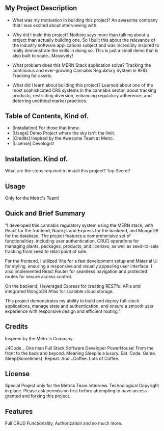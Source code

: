 # <My-Canna-Reg-System>

## My Project Description

- What was my motivation in building this project?
An awesome company that I was excited about interviewing with.

- Why did I build this project?
Nothing says more than talking about a project than actually building one. So I built this about the relevance of the industry software applications subject and was incredibly inspired to really demonstrate the skills in doing so. This is just a small demo that is also built to scale...Massively!

- What problem does this MERN Stack application solve?
Tracking the continuous and ever-growing Cannabis Regulatory System in RFID Tracking for assets.

- What did I learn about building this project?
Learned about one of the most sophisticated CRS systems in the cannabis sector, about tracking products, restricting diversion, enhancing regulatory adherence, and deterring unethical market practices.

## Table of Contents, Kind of.

- [Installation] For those that know.
- [Usage] Demo Project where the sky isn't the limit.
- [Credits] Inspired by the Awesome Team at Metrc.
- [License] Devologist

## Installation. Kind of.

What are the steps required to install this project? 
Top Secret!

## Usage

Only for the Metrc's Team!

## Quick and Brief Summary
"I developed this cannabis regulatory system using the MERN stack, with React for the frontend, Node.js and Express for the backend, and MongoDB for the database. The project features a comprehensive set of functionalities, including user authentication, CRUD operations for managing plants, packages, products, and licenses, as well as seed-to-sale tracking from seed to retail point of sale.

For the frontend, I utilized Vite for a fast development setup and Material UI for styling, ensuring a responsive and visually appealing user interface. I also implemented React Router for seamless navigation and protected routes for secure access control.

On the backend, I leveraged Express for creating RESTful APIs and integrated MongoDB Atlas for scalable cloud storage.

This project demonstrates my ability to build and deploy full-stack applications, manage state and authentication, and ensure a smooth user experience with responsive design and efficient routing."

## Credits

Inspired by the Metrc's Company.

J4Code _ One man Full Stack Software Developer PowerHouse!
From the front to the back and beyond. 
Meaning Sleep is a luxury. Eat. Code. Game. Sleep(Sometimes). Repeat. And...Coffee. Lots of Coffee.

## License

Special Project only for the Metrcs Team Interview.
Technological Copyright in place. 
Please ask permission first before attempting to have access granted and forking this project.

## Features

Full CRUD Functionality, Authorization and so much more.
